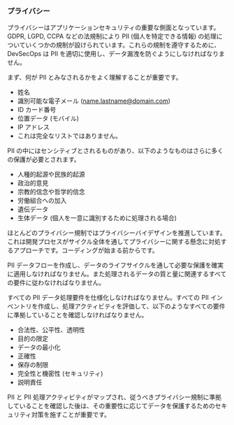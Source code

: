 ### プライバシー

プライバシーはアプリケーションセキュリティの重要な側面となっています。GDPR, LGPD, CCPA などの法規制により PII (個人を特定できる情報) の処理についていくつかの規制が設けられています。これらの規制を遵守するために、DevSecOps は PII を適切に使用し、データ漏洩を防ぐようにしなければなりません。

まず、何が PII とみなされるかをよく理解することが重要です。

- 姓名
- 識別可能な電子メール (name.lastname@domain.com)
- ID カード番号
- 位置データ (モバイル)
- IP アドレス
- これは完全なリストではありません。

PII の中にはセンシティブとされるものがあり、以下のようなものはさらに多くの保護が必要とされます。

- 人種的起源や民族的起源
- 政治的意見
- 宗教的信念や哲学的信念
- 労働組合への加入
- 遺伝データ
- 生体データ (個人を一意に識別するために処理される場合)

ほとんどのプライバシー規制ではプライバシーバイデザインを推進しています。これは開発プロセスがサイクル全体を通してプライバシーに関する懸念に対処するアプローチです。コーディングが始まる前からです。

PII データフローを作成し、データのライフサイクルを通して必要な保護を確実に適用しなければなりません。また処理されるデータの質と量に関連するすべての要件に従わなければなりません。

すべての PII データ処理要件を仕様化しなければなりません。すべての PII インベントリを作成し、処理アクティビティを評価して、以下のようなすべての要件に準拠していることを確認しなければなりません。

- 合法性、公平性、透明性
- 目的の限定
- データの最小化
- 正確性
- 保存の制限
- 完全性と機密性 (セキュリティ)
- 説明責任

PII と PII 処理アクティビティがマップされ、従うべきプライバシー規制に準拠していることを確認した後は、その重要性に応じてデータを保護するためのセキュリティ対策を施すことが重要です。
